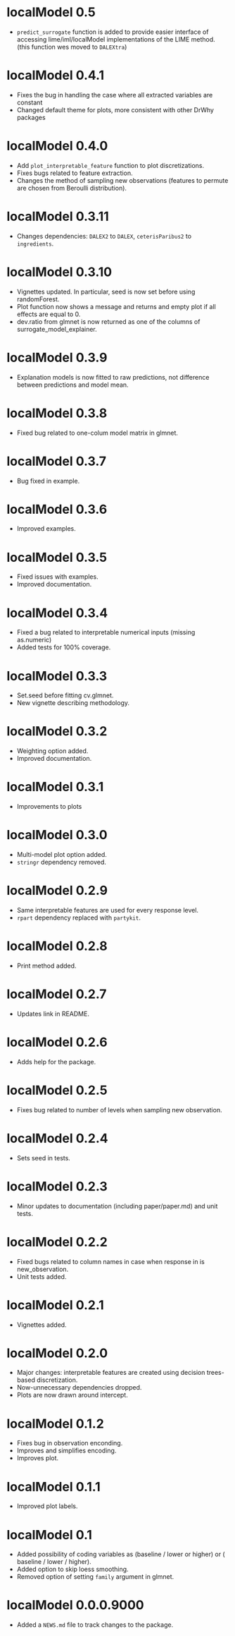# localModel 0.5

* `predict_surrogate` function is added to provide easier interface of accessing lime/iml/localModel implementations of the LIME method. (this function wes moved to `DALEXtra`)

# localModel 0.4.1

* Fixes the bug in handling the case where all extracted variables are constant
* Changed default theme for plots, more consistent with other DrWhy packages

# localModel 0.4.0

* Add `plot_interpretable_feature` function to plot discretizations.
* Fixes bugs related to feature extraction.
* Changes the method of sampling new observations (features to permute are chosen from Beroulli distribution).

# localModel 0.3.11

* Changes dependencies: `DALEX2` to `DALEX`, `ceterisParibus2` to `ingredients`.

# localModel 0.3.10

* Vignettes updated. In particular, seed is now set before using randomForest.
* Plot function now shows a message and returns and empty plot if all effects
  are equal to 0.
* dev.ratio from glmnet is now returned as one of the columns of surrogate_model_explainer.

# localModel 0.3.9

* Explanation models is now fitted to raw predictions, not difference between predictions and model mean.

# localModel 0.3.8

* Fixed bug related to one-colum model matrix in glmnet.

# localModel 0.3.7

* Bug fixed in example.

# localModel 0.3.6

* Improved examples.

# localModel 0.3.5

* Fixed issues with examples.
* Improved documentation.

# localModel 0.3.4

* Fixed a bug related to interpretable numerical inputs (missing as.numeric)
* Added tests for 100% coverage.

# localModel 0.3.3

* Set.seed before fitting cv.glmnet.
* New vignette describing methodology.

# localModel 0.3.2

* Weighting option added.
* Improved documentation.

# localModel 0.3.1

* Improvements to plots 

# localModel 0.3.0

* Multi-model plot option added.
* `stringr` dependency removed.

# localModel 0.2.9

* Same interpretable features are used for every response level.
* `rpart` dependency replaced with `partykit`.

# localModel 0.2.8

* Print method added.

# localModel 0.2.7

* Updates link in README.

# localModel 0.2.6

* Adds help for the package.

# localModel 0.2.5

* Fixes bug related to number of levels when sampling new observation.

# localModel 0.2.4

* Sets seed in tests.

# localModel 0.2.3

* Minor updates to documentation (including paper/paper.md) and unit tests.

# localModel 0.2.2

* Fixed bugs related to column names in case when response in is new_observation.
* Unit tests added.

# localModel 0.2.1

* Vignettes added.

# localModel 0.2.0

* Major changes: interpretable features are created using decision trees-based discretization. 
* Now-unnecessary dependencies dropped.
* Plots are now drawn around intercept.

# localModel 0.1.2

* Fixes bug in observation enconding.
* Improves and simplifies encoding.
* Improves plot.

# localModel 0.1.1

* Improved plot labels.

# localModel 0.1

* Added possibility of coding variables as (baseline / lower or higher) or ( baseline / lower / higher).
* Added option to skip loess smoothing.
* Removed option of setting `family` argument in glmnet.

# localModel 0.0.0.9000

* Added a `NEWS.md` file to track changes to the package.

